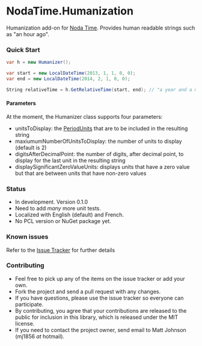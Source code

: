 # NodaTime.Humanization

Humanization add-on for [Noda Time](http://nodatime.org). Provides human readable strings such as "an hour ago".

### Quick Start

```csharp
var h = new Humanizer();

var start = new LocalDateTime(2013, 1, 1, 0, 0);
var end = new LocalDateTime(2014, 2, 1, 0, 0);

String relativeTime = h.GetRelativeTime(start, end); // "a year and a month"
```

#### Parameters

At the moment, the Humanizer class supports four parameters:

- unitsToDisplay: the [PeriodUnits](https://nodatime.org/1.1.x/api/NodaTime.PeriodUnits.html) that are to be included in the resulting string
- maxiumumNumberOfUnitsToDisplay: the number of units to display (default is 2)
- digitsAfterDecimalPoint: the number of digits, after decimal point, to display for the last unit in the resulting string
- displaySignificantZeroValueUnits: displays units that have a zero value but that are between units that have non-zero values

### Status

- In development. Version 0.1.0
- Need to add _many_ more unit tests.
- Localized with English (default) and French.
- No PCL version or NuGet package yet.

### Known issues

Refer to the [Issue Tracker](https://github.com/mj1856/NodaTime.Humanization/issues) for further details

### Contributing

- Feel free to pick up any of the items on the issue tracker or add your own.
- Fork the project and send a pull request with any changes.
- If you have questions, please use the issue tracker so everyone can participate.
- By contributing, you agree that your contributions are released to the public for inclusion in this library,
  which is released under the MIT license.
- If you need to contact the project owner, send email to Matt Johnson (mj1856 _at_ hotmail).
